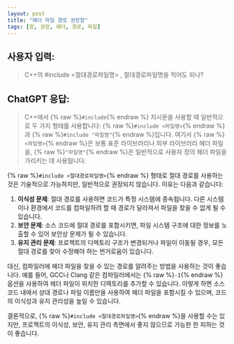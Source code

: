 ```yaml
---
layout: post
title: "헤더 파일 경로 권장함"
tags: [함, 권장, 헤더, 경로, 파일]
---
```


## 사용자 입력:
> C++의 #include <절대경로파일명>  , 절대경로파일명을 적어도 되나?

## ChatGPT 응답:
> C++에서 {% raw %}`#include`{% endraw %} 지시문을 사용할 때 일반적으로 두 가지 형태를 사용합니다: {% raw %}`#include <파일명>`{% endraw %}과 {% raw %}`#include "파일명"`{% endraw %}입니다. 여기서 {% raw %}`<파일명>`{% endraw %}은 보통 표준 라이브러리나 외부 라이브러리 헤더 파일을, {% raw %}`"파일명"`{% endraw %}은 일반적으로 사용자 정의 헤더 파일을 가리키는 데 사용됩니다.

{% raw %}`#include <절대경로파일명>`{% endraw %} 형태로 절대 경로를 사용하는 것은 기술적으로 가능하지만, 일반적으로 권장되지 않습니다. 이유는 다음과 같습니다:

1. **이식성 문제**: 절대 경로를 사용하면 코드가 특정 시스템에 종속됩니다. 다른 시스템이나 환경에서 코드를 컴파일하려 할 때 경로가 달라져서 파일을 찾을 수 없게 될 수 있습니다.
2. **보안 문제**: 소스 코드에 절대 경로를 포함시키면, 파일 시스템 구조에 대한 정보를 노출할 수 있어 보안상 문제가 될 수 있습니다.
3. **유지 관리 문제**: 프로젝트의 디렉토리 구조가 변경되거나 파일이 이동될 경우, 모든 절대 경로를 찾아 수정해야 하는 번거로움이 있습니다.

대신, 컴파일러에 헤더 파일을 찾을 수 있는 경로를 알려주는 방법을 사용하는 것이 좋습니다. 예를 들어, GCC나 Clang 같은 컴파일러에서는 {% raw %}`-I`{% endraw %} 옵션을 사용하여 헤더 파일이 위치한 디렉토리를 추가할 수 있습니다. 이렇게 하면 소스 코드 내에서 상대 경로나 파일 이름만을 사용하여 헤더 파일을 포함시킬 수 있으며, 코드의 이식성과 유지 관리성을 높일 수 있습니다.

결론적으로, {% raw %}`#include <절대경로파일명>`{% endraw %}을 사용할 수는 있지만, 프로젝트의 이식성, 보안, 유지 관리 측면에서 좋지 않으므로 가능한 한 피하는 것이 좋습니다.


